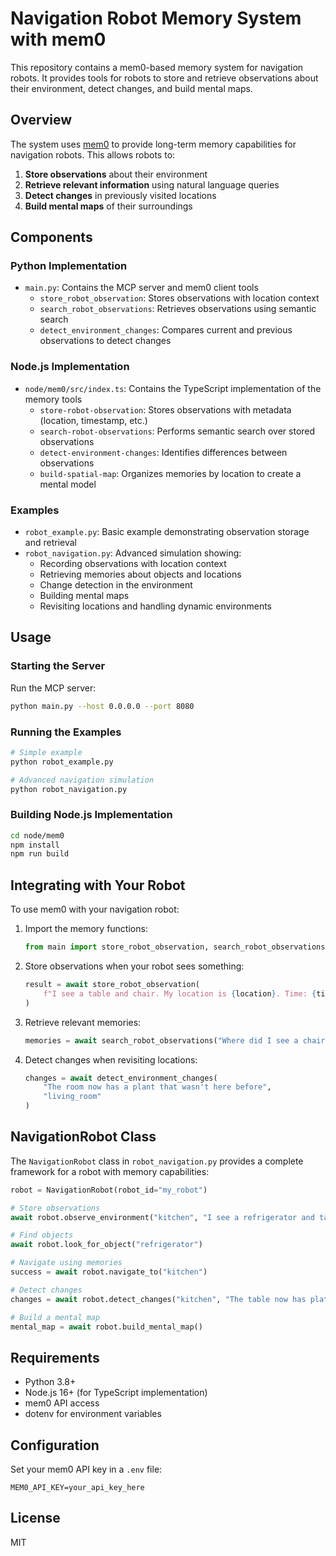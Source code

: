 # Navigation Robot Memory System with mem0

This repository contains a mem0-based memory system for navigation robots. It provides tools for robots to store and retrieve observations about their environment, detect changes, and build mental maps.

## Overview

The system uses [mem0](https://mem0.ai/) to provide long-term memory capabilities for navigation robots. This allows robots to:

1. **Store observations** about their environment
2. **Retrieve relevant information** using natural language queries  
3. **Detect changes** in previously visited locations
4. **Build mental maps** of their surroundings

## Components

### Python Implementation

- `main.py`: Contains the MCP server and mem0 client tools
  - `store_robot_observation`: Stores observations with location context
  - `search_robot_observations`: Retrieves observations using semantic search
  - `detect_environment_changes`: Compares current and previous observations to detect changes

### Node.js Implementation

- `node/mem0/src/index.ts`: Contains the TypeScript implementation of the memory tools
  - `store-robot-observation`: Stores observations with metadata (location, timestamp, etc.)
  - `search-robot-observations`: Performs semantic search over stored observations
  - `detect-environment-changes`: Identifies differences between observations
  - `build-spatial-map`: Organizes memories by location to create a mental model

### Examples

- `robot_example.py`: Basic example demonstrating observation storage and retrieval
- `robot_navigation.py`: Advanced simulation showing:
  - Recording observations with location context
  - Retrieving memories about objects and locations
  - Change detection in the environment
  - Building mental maps
  - Revisiting locations and handling dynamic environments

## Usage

### Starting the Server

Run the MCP server:

```bash
python main.py --host 0.0.0.0 --port 8080
```

### Running the Examples

```bash
# Simple example
python robot_example.py

# Advanced navigation simulation
python robot_navigation.py
```

### Building Node.js Implementation

```bash
cd node/mem0
npm install
npm run build
```

## Integrating with Your Robot

To use mem0 with your navigation robot:

1. Import the memory functions:
   ```python
   from main import store_robot_observation, search_robot_observations, detect_environment_changes
   ```

2. Store observations when your robot sees something:
   ```python
   result = await store_robot_observation(
       f"I see a table and chair. My location is {location}. Time: {timestamp}"
   )
   ```

3. Retrieve relevant memories:
   ```python
   memories = await search_robot_observations("Where did I see a chair?")
   ```

4. Detect changes when revisiting locations:
   ```python
   changes = await detect_environment_changes(
       "The room now has a plant that wasn't here before", 
       "living_room"
   )
   ```

## NavigationRobot Class

The `NavigationRobot` class in `robot_navigation.py` provides a complete framework for a robot with memory capabilities:

```python
robot = NavigationRobot(robot_id="my_robot")

# Store observations
await robot.observe_environment("kitchen", "I see a refrigerator and table")

# Find objects
await robot.look_for_object("refrigerator")

# Navigate using memories
success = await robot.navigate_to("kitchen")

# Detect changes
changes = await robot.detect_changes("kitchen", "The table now has plates on it")

# Build a mental map
mental_map = await robot.build_mental_map()
```

## Requirements

- Python 3.8+
- Node.js 16+ (for TypeScript implementation)
- mem0 API access
- dotenv for environment variables

## Configuration

Set your mem0 API key in a `.env` file:

```
MEM0_API_KEY=your_api_key_here
```

## License

MIT

